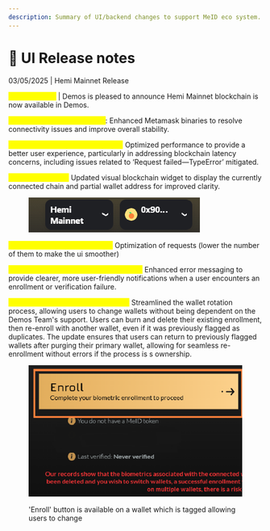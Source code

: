 ```yaml
---
description: Summary of UI/backend changes to support MeID eco system.
---
```


# 🔧 UI Release notes

03/05/2025 | Hemi Mainnet Release

<mark style="color:yellow;">**Hemi Mainnet**</mark> | Demos is pleased to announce Hemi Mainnet blockchain is now available in Demos.

<mark style="color:yellow;">**Metamask Binaries Upgrade**</mark>: Enhanced Metamask binaries to resolve connectivity issues and improve overall stability.

<mark style="color:yellow;">**RPC Performance Improvements:**</mark> Optimized performance to provide a better user experience, particularly in addressing blockchain latency concerns, including issues related to ‘Request failed—TypeError’ mitigated.

<mark style="color:yellow;">UI Enhancements:</mark> Updated visual blockchain widget to display the currently connected chain and partial wallet address for improved clarity.

<figure><img src="../../.gitbook/assets/image (15).png" alt=""><figcaption></figcaption></figure>

<mark style="color:yellow;">**Demos Code API optimization:**</mark>  Optimization of requests (lower the number of them to make the ui smoother)

<mark style="color:yellow;">**Expanded Enrollment Error Messaging:**</mark> Enhanced error messaging to provide clearer, more user-friendly notifications when a user encounters an enrollment or verification failure.

<mark style="color:yellow;">**Wallet Owner Rotation Automation:**</mark> Streamlined the wallet rotation process, allowing users to change wallets without being dependent on the Demos Team's support. Users can burn and delete their existing enrollment, then re-enroll with another wallet, even if it was previously flagged as duplicates. The update ensures that users can return to previously flagged wallets after purging their primary wallet, allowing for seamless re-enrollment without errors if the process is s ownership.

<figure><img src="../../.gitbook/assets/image (16).png" alt="" width="433"><figcaption><p>'Enroll' button is available on a wallet which is tagged allowing users to change</p></figcaption></figure>

